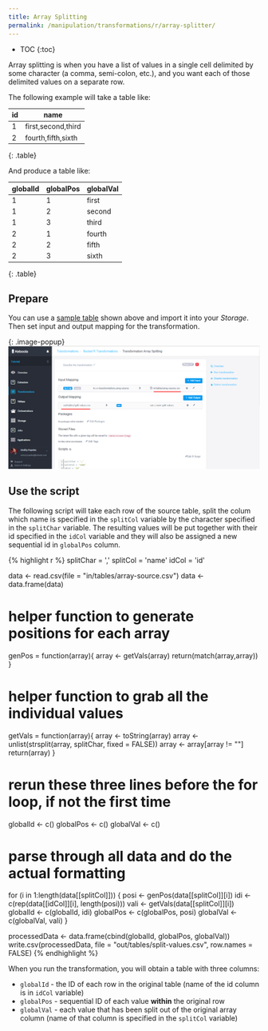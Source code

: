 ```yaml
---
title: Array Splitting
permalink: /manipulation/transformations/r/array-splitter/
---
```


* TOC
{:toc}

Array splitting is when you have a list of values in a single cell delimited by some 
character (a comma, semi-colon, etc.), and you want each of those delimited values on a separate row.

The following example will take a table like:

| id | name               |
|----|--------------------|
| 1  | first,second,third |
| 2  | fourth,fifth,sixth |
{: .table}

And produce a table like:

| globalId | globalPos | globalVal |
|----------|-----------|-----------|
| 1        | 1         | first     |
| 1        | 2         | second    |
| 1        | 3         | third     |
| 2        | 1         | fourth    |
| 2        | 2         | fifth     |
| 2        | 3         | sixth     |
{: .table}

## Prepare 
You can use a [sample table](/manipulation/transformations/r/array-source.csv) shown above and import it into 
your *Storage*. Then set input and output mapping for the transformation.

{: .image-popup}
![Screenshot - Input/Output mapping](/manipulation/transformations/r/array-split-io.png)

## Use the script
The following script will take each row of the source table, split the colum which name is specified in the
`splitCol` variable by the character specified in the `splitChar` variable. The resulting values will be put 
together with their id specified in the `idCol` variable and they will also be assigned a new sequential id
in `globalPos` column.   

{% highlight r %}
splitChar = ','
splitCol = 'name'
idCol = 'id'

data <- read.csv(file = "in/tables/array-source.csv")
data <- data.frame(data)

# helper function to generate positions for each array
genPos = function(array){
  array <- getVals(array)
  return(match(array,array))
}

# helper function to grab all the individual values
getVals = function(array){
  array <- toString(array)
  array <- unlist(strsplit(array, splitChar, fixed = FALSE))
  array <- array[array != ""]
  return(array)
}

# rerun these three lines before the for loop, if not the first time
globalId <- c()
globalPos <- c()
globalVal <- c()

# parse through all data and do the actual formatting
for (i in 1:length(data[[splitCol]])) {
  posi <- genPos(data[[splitCol]][i])
  idi <- c(rep(data[[idCol]][i], length(posi)))
  vali <- getVals(data[[splitCol]][i])
  globalId <- c(globalId, idi)
  globalPos <- c(globalPos, posi)
  globalVal <- c(globalVal, vali)
}

processedData <- data.frame(cbind(globalId, globalPos, globalVal))
write.csv(processedData, file = "out/tables/split-values.csv", row.names = FALSE)
{% endhighlight %}

When you run the transformation, you will obtain a table with three columns:

- `globalId` - the ID of each row in the original table (name of the id column is in `idCol` variable)
- `globalPos` - sequential ID of each value **within** the original row
- `globalVal` - each value that has been split out of the original array column (name of that 
column is specified in the `splitCol` variable)
